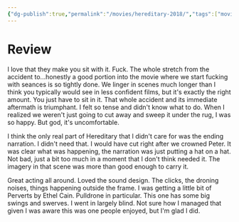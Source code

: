 ```yaml
---
{"dg-publish":true,"permalink":"/movies/hereditary-2018/","tags":["movies"],"created":"2025-10-26","updated":"2025-10-26"}
---
```



# Review

I love that they make you sit with it. Fuck. The whole stretch from the accident to...honestly a good portion into the movie where we start fucking with seances is so tightly done. We linger in scenes much longer than I think you typically would see in less confident films, but it's exactly the right amount. You just have to sit in it. That whole accident and its immediate aftermath is triumphant. I felt so tense and didn't know what to do. When I realized we weren't just going to cut away and sweep it under the rug, I was so happy. But god, it's uncomfortable.

I think the only real part of Hereditary that I didn't care for was the ending narration. I didn't need that. I would have cut right after we crowned Peter. It was clear what was happening, the narration was just putting a hat on a hat. Not bad, just a bit too much in a moment that I don't think needed it. The imagery in that scene was more than good enough to carry it.

Great acting all around. Loved the sound design. The clicks, the droning noises, things happening outside the frame. I was getting a little bit of Perverts by Ethel Cain. Pulldrone in particular. This one has some big swings and swerves. I went in largely blind. Not sure how I managed that given I was aware this was one people enjoyed, but I'm glad I did.
